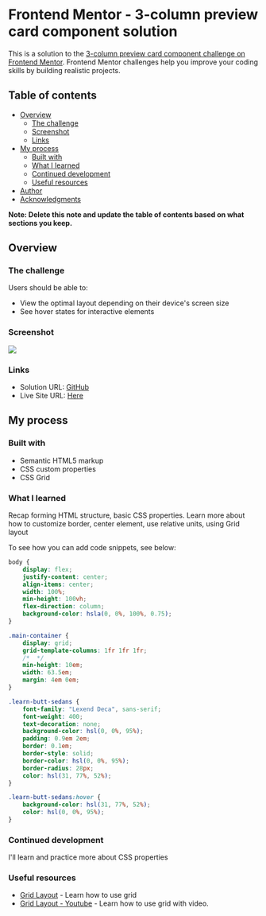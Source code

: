 # Frontend Mentor - 3-column preview card component solution

This is a solution to the [3-column preview card component challenge on Frontend Mentor](https://www.frontendmentor.io/challenges/3column-preview-card-component-pH92eAR2-). Frontend Mentor challenges help you improve your coding skills by building realistic projects.

## Table of contents

-   [Overview](#overview)
    -   [The challenge](#the-challenge)
    -   [Screenshot](#screenshot)
    -   [Links](#links)
-   [My process](#my-process)
    -   [Built with](#built-with)
    -   [What I learned](#what-i-learned)
    -   [Continued development](#continued-development)
    -   [Useful resources](#useful-resources)
-   [Author](#author)
-   [Acknowledgments](#acknowledgments)

**Note: Delete this note and update the table of contents based on what sections you keep.**

## Overview

### The challenge

Users should be able to:

-   View the optimal layout depending on their device's screen size
-   See hover states for interactive elements

### Screenshot

![](/images/screenshot-3column.png)

### Links

-   Solution URL: [GitHub](https://github.com/Blue-Cheesecake/Web-Projects/tree/main/3-column-preview-card-component-main)
-   Live Site URL: [Here](https://3-column-preview-card-self.vercel.app/)

## My process

### Built with

-   Semantic HTML5 markup
-   CSS custom properties
-   CSS Grid

### What I learned

Recap forming HTML structure, basic CSS properties.
Learn more about how to customize border, center element, use relative units, using Grid layout

To see how you can add code snippets, see below:

```css
body {
    display: flex;
    justify-content: center;
    align-items: center;
    width: 100%;
    min-height: 100vh;
    flex-direction: column;
    background-color: hsla(0, 0%, 100%, 0.75);
}

.main-container {
    display: grid;
    grid-template-columns: 1fr 1fr 1fr;
    /*  */
    min-height: 10em;
    width: 63.5em;
    margin: 4em 0em;
}

.learn-butt-sedans {
    font-family: "Lexend Deca", sans-serif;
    font-weight: 400;
    text-decoration: none;
    background-color: hsl(0, 0%, 95%);
    padding: 0.9em 2em;
    border: 0.1em;
    border-style: solid;
    border-color: hsl(0, 0%, 95%);
    border-radius: 28px;
    color: hsl(31, 77%, 52%);
}

.learn-butt-sedans:hover {
    background-color: hsl(31, 77%, 52%);
    color: hsl(0, 0%, 95%);
}
```

### Continued development

I'll learn and practice more about CSS properties

### Useful resources

-   [Grid Layout](https://css-tricks.com/snippets/css/complete-guide-grid/#prop-grid-template-columns-rows) - Learn how to use grid
-   [Grid Layout - Youtube](https://www.youtube.com/watch?v=jV8B24rSN5o) - Learn how to use grid with video.
